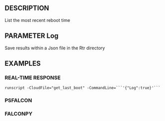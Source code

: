 ## DESCRIPTION
List the most recent reboot time

## PARAMETER Log
Save results within a Json file in the Rtr directory

## EXAMPLES

### REAL-TIME RESPONSE
```
runscript -CloudFile="get_last_boot" -CommandLine=```'{"Log":true}'```
```
### PSFALCON

### FALCONPY
